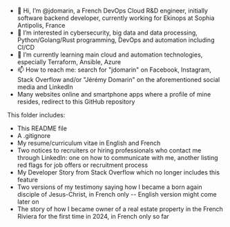 - 👋 Hi, I’m @jdomarin, a French DevOps Cloud R&D engineer, initially software backend developer, currently working for Ekinops at Sophia Antipolis, France
- 👀 I’m interested in cybersecurity, big data and data processing, Python/Golang/Rust programming, DevOps and automation including CI/CD
- 🌱 I’m currently learning main cloud and automation technologies, especially Terraform, Ansible, Azure
- 📫 How to reach me: search for "jdomarin" on Facebook, Instagram, Stack Overflow and/or "Jérémy Domarin" on the aforementioned social media and LinkedIn
- Many websites online and smartphone apps where a profile of mine resides, redirect to this GitHub repository

This folder includes:
- This README file
- A .gitignore
- My resume/curriculum vitae in English and French
- Two notices to recruiters or hiring professionals who contact me through LinkedIn: one on how to communicate with me, another listing red flags for job offers or recruitment process
- My Developer Story from Stack Overflow which no longer includes this feature
- Two versions of my testimony saying how I became a born again disciple of Jesus-Christ, in French only -- English version might come later on
- The story of how I became owner of a real estate property in the French Riviera for the first time in 2024, in French only so far

<!---
jdomarin/jdomarin is a ✨ special ✨ repository because its `README.md` (this file) appears on your GitHub profile.
You can click the Preview link to take a look at your changes.
--->
